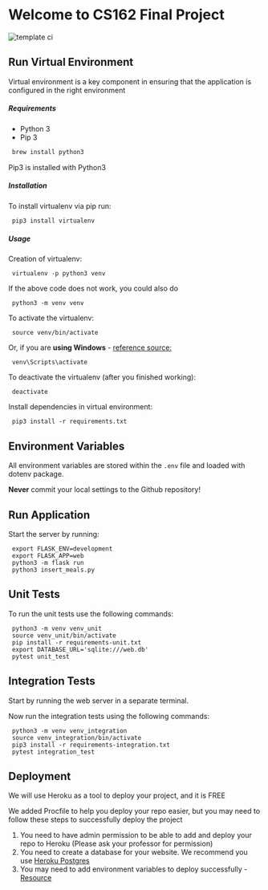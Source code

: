 # Welcome to CS162 Final Project

![template ci](https://github.com/minerva-schools/template-cs162/actions/workflows/ci.yaml/badge.svg)

## Run Virtual Environment

Virtual environment is a key component in ensuring that the application is configured in the right environment

##### Requirements
* Python 3
* Pip 3

```bash
 brew install python3
```

Pip3 is installed with Python3

##### Installation
To install virtualenv via pip run:
```bash
 pip3 install virtualenv
```

##### Usage
Creation of virtualenv:

     virtualenv -p python3 venv

If the above code does not work, you could also do

     python3 -m venv venv

To activate the virtualenv:

     source venv/bin/activate

Or, if you are **using Windows** - [reference source:](https://stackoverflow.com/questions/8921188/issue-with-virtualenv-cannot-activate)

     venv\Scripts\activate

To deactivate the virtualenv (after you finished working):

     deactivate

Install dependencies in virtual environment:

     pip3 install -r requirements.txt

## Environment Variables

All environment variables are stored within the `.env` file and loaded with dotenv package.

**Never** commit your local settings to the Github repository!

## Run Application

Start the server by running:

     export FLASK_ENV=development
     export FLASK_APP=web
     python3 -m flask run
     python3 insert_meals.py

## Unit Tests
To run the unit tests use the following commands:

     python3 -m venv venv_unit
     source venv_unit/bin/activate
     pip install -r requirements-unit.txt
     export DATABASE_URL='sqlite:///web.db'
     pytest unit_test

## Integration Tests
Start by running the web server in a separate terminal.

Now run the integration tests using the following commands:

     python3 -m venv venv_integration
     source venv_integration/bin/activate
     pip3 install -r requirements-integration.txt
     pytest integration_test

## Deployment
We will use Heroku as a tool to deploy your project, and it is FREE

We added Procfile to help you deploy your repo easier, 
but you may need to follow these steps to successfully deploy the project

1. You need to have admin permission to be able to add and deploy your repo to Heroku 
(Please ask your professor for permission)
2. You need to create a database for your website. 
We recommend you use [Heroku Postgres](https://dev.to/prisma/how-to-setup-a-free-postgresql-database-on-heroku-1dc1)
3. You may need to add environment variables to deploy successfully - [Resource](https://devcenter.heroku.com/articles/config-vars#using-the-heroku-dashboard)
